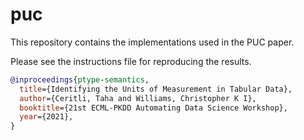 # puc

This repository contains the implementations used in the PUC paper.

Please see the instructions file for reproducing the results.

```bib
@inproceedings{ptype-semantics,
  title={Identifying the Units of Measurement in Tabular Data},
  author={Ceritli, Taha and Williams, Christopher K I},
  booktitle={21st ECML-PKDD Automating Data Science Workshop},
  year={2021},  
}
```


